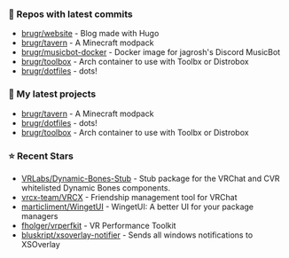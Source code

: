 ### 👷 Repos with latest commits

- [brugr/website](https://github.com/brugr/website) - Blog made with Hugo
- [brugr/tavern](https://github.com/brugr/tavern) - A Minecraft modpack
- [brugr/musicbot-docker](https://github.com/brugr/musicbot-docker) - Docker image for jagrosh&#39;s Discord MusicBot
- [brugr/toolbox](https://github.com/brugr/toolbox) - Arch container to use with Toolbx or Distrobox
- [brugr/dotfiles](https://github.com/brugr/dotfiles) - dots!
### 🌱 My latest projects

- [brugr/tavern](https://github.com/brugr/tavern) - A Minecraft modpack
- [brugr/dotfiles](https://github.com/brugr/dotfiles) - dots!
- [brugr/toolbox](https://github.com/brugr/toolbox) - Arch container to use with Toolbx or Distrobox
### ⭐ Recent Stars

- [VRLabs/Dynamic-Bones-Stub](https://github.com/VRLabs/Dynamic-Bones-Stub) - Stub package for the VRChat and CVR whitelisted Dynamic Bones components.
- [vrcx-team/VRCX](https://github.com/vrcx-team/VRCX) - Friendship management tool for VRChat
- [marticliment/WingetUI](https://github.com/marticliment/WingetUI) - WingetUI: A better UI for your package managers
- [fholger/vrperfkit](https://github.com/fholger/vrperfkit) - VR Performance Toolkit
- [bluskript/xsoverlay-notifier](https://github.com/bluskript/xsoverlay-notifier) - Sends all windows notifications to XSOverlay
